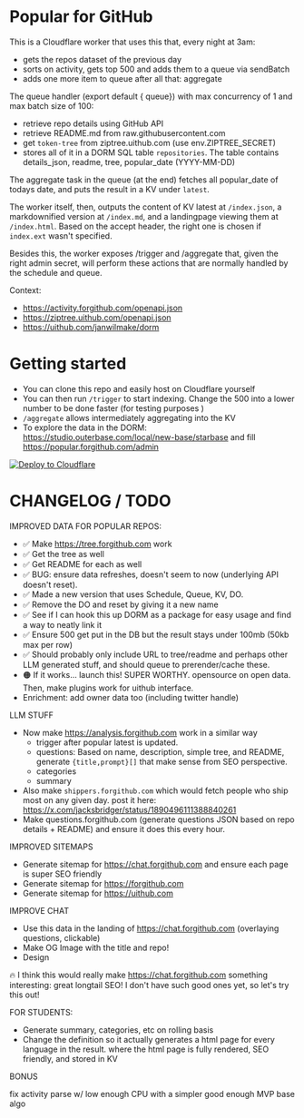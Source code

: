 # Popular for GitHub

This is a Cloudflare worker that uses this that, every night at 3am:

- gets the repos dataset of the previous day
- sorts on activity, gets top 500 and adds them to a queue via sendBatch
- adds one more item to queue after all that: aggregate

The queue handler (export default { queue}) with max concurrency of 1 and max batch size of 100:

- retrieve repo details using GitHub API
- retrieve README.md from raw.githubusercontent.com
- get `token-tree` from ziptree.uithub.com (use env.ZIPTREE_SECRET)
- stores all of it in a DORM SQL table `repositories`. The table contains details_json, readme, tree, popular_date (YYYY-MM-DD)

The aggregate task in the queue (at the end) fetches all popular_date of todays date, and puts the result in a KV under `latest`.

The worker itself, then, outputs the content of KV latest at `/index.json`, a markdownified version at `/index.md`, and a landingpage viewing them at `/index.html`. Based on the accept header, the right one is chosen if `index.ext` wasn't specified.

Besides this, the worker exposes /trigger and /aggregate that, given the right admin secret, will perform these actions that are normally handled by the schedule and queue.

Context:

- https://activity.forgithub.com/openapi.json
- https://ziptree.uithub.com/openapi.json
- https://uithub.com/janwilmake/dorm

# Getting started

- You can clone this repo and easily host on Cloudflare yourself
- You can then run `/trigger` to start indexing. Change the 500 into a lower number to be done faster (for testing purposes )
- `/aggregate` allows intermediately aggregating into the KV
- To explore the data in the DORM: https://studio.outerbase.com/local/new-base/starbase and fill https://popular.forgithub.com/admin

[![Deploy to Cloudflare](https://deploy.workers.cloudflare.com/button)](https://deploy.workers.cloudflare.com/?url=https://github.com/janwilmake/forgithub.popular)

# CHANGELOG / TODO

IMPROVED DATA FOR POPULAR REPOS:

- ✅ Make https://tree.forgithub.com work
- ✅ Get the tree as well
- ✅ Get README for each as well
- ✅ BUG: ensure data refreshes, doesn't seem to now (underlying API doesn't reset).
- ✅ Made a new version that uses Schedule, Queue, KV, DO.
- ✅ Remove the DO and reset by giving it a new name
- ✅ See if I can hook this up DORM as a package for easy usage and find a way to neatly link it
- ✅ Ensure 500 get put in the DB but the result stays under 100mb (50kb max per row)
- ✅ Should probably only include URL to tree/readme and perhaps other LLM generated stuff, and should queue to prerender/cache these.
- 🟠 If it works... launch this! SUPER WORTHY. opensource on open data. Then, make plugins work for uithub interface.
- Enrichment: add owner data too (including twitter handle)

LLM STUFF

- Now make https://analysis.forgithub.com work in a similar way
  - trigger after popular latest is updated.
  - questions: Based on name, description, simple tree, and README, generate `{title,prompt}[]` that make sense from SEO perspective.
  - categories
  - summary
- Also make `shippers.forgithub.com` which would fetch people who ship most on any given day. post it here: https://x.com/jacksbridger/status/1890496111388840261
- Make questions.forgithub.com (generate questions JSON based on repo details + README) and ensure it does this every hour.

IMPROVED SITEMAPS

- Generate sitemap for https://chat.forgithub.com and ensure each page is super SEO friendly
- Generate sitemap for https://forgithub.com
- Generate sitemap for https://uithub.com

IMPROVE CHAT

- Use this data in the landing of https://chat.forgithub.com (overlaying questions, clickable)
- Make OG Image with the title and repo!
- Design

🔥 I think this would really make https://chat.forgithub.com something interesting: great longtail SEO! I don't have such good ones yet, so let's try this out!

FOR STUDENTS:

- Generate summary, categories, etc on rolling basis
- Change the definition so it actually generates a html page for every language in the result. where the html page is fully rendered, SEO friendly, and stored in KV

BONUS

fix activity parse w/ low enough CPU with a simpler good enough MVP base algo
